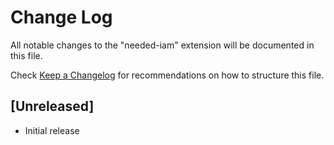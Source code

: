 # Change Log

All notable changes to the "needed-iam" extension will be documented in this file.

Check [Keep a Changelog](http://keepachangelog.com/) for recommendations on how to structure this file.

## [Unreleased]

- Initial release